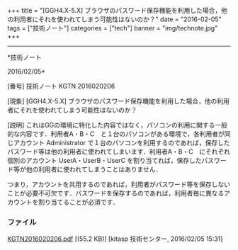 ﻿+++
title = "[GGH4.X-5.X] ブラウザのパスワード保存機能を利用した場合，他の利用者にそれを使われてしまう可能性はないのか？"
date = "2016-02-05"
tags = ["技術ノート"]
categories = ["tech"]
banner = "img/technote.jpg"
+++

-----------------------------------------------------------------------------------------------------------------------------

*技術ノート

2016/02/05*


[番号]
技術ノート KGTN 2016020206

[現象]
[GGH4.X-5.X]
ブラウザのパスワード保存機能を利用した場合，他の利用者にそれを使われてしまう可能性はないのか？

[説明]
これはGGの環境に特化した内容ではなく，パソコンの利用に関する一般的な内容です．利用者A・B・C　と１台のパソコンがある環境で，各利用者が同じアカウント
Administrator
で１台のパソコンを利用するのであれば，保存したパスワード等は他の利用者に使われてしまいます．利用者A・B・C　にそれぞれ個別のアカウント
UserA・UserB・UserC
を割り当てれば，保存したパスワード等が他の利用者に使われてしまうことはありません．

つまり，アカウントを共用するのであれば，利用者がパスワード等を保存しないことが必要不可欠です．パスワードを保存するのであれば，利用者毎に異なるアカウントを割り当てることが必須です．


### ファイル

 
 


[KGTN2016020206.pdf](http://techreport.kitasp.net/attachments/download/2469/KGTN2016020206.pdf)
 [(55.2 KB)] [kitasp 技術センター, 2016/02/05
15:31]


 


 

